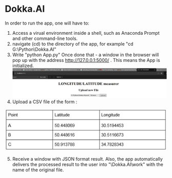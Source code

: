 # Dokka.AI

In order to run the app, one will have to:
1. Access a virual environment inside a shell, such as Anaconda Prompt and other command-line tools. 
2. navigate (cd) to the directory of the app, for example "cd G:\Python\Dokka.AI"
3. Write "python App.py"
Once done that - a window in the browser will pop up with the address http://127.0.0.1:5000/ . This means the App is initialized. 
![img1](images/1.JPG)
4. Upload a CSV file of the form : 




![img2](images/4.JPG)



5. Receive a window with JSON format result. Also, the app automatically delivers the processed result to the user into "\Dokka.AI\work" with the name of the original file.

